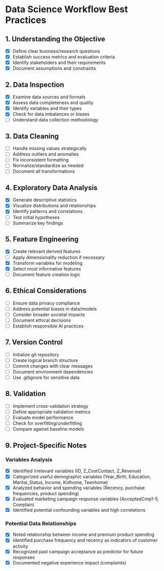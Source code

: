 # Data Science Workflow Best Practices

## 1. Understanding the Objective
- [x] Define clear business/research questions
- [x] Establish success metrics and evaluation criteria
- [x] Identify stakeholders and their requirements
- [x] Document assumptions and constraints

## 2. Data Inspection
- [x] Examine data sources and formats
- [x] Assess data completeness and quality
- [x] Identify variables and their types
- [x] Check for data imbalances or biases
- [ ] Understand data collection methodology

## 3. Data Cleaning
- [ ] Handle missing values strategically
- [ ] Address outliers and anomalies
- [ ] Fix inconsistent formatting
- [ ] Normalize/standardize as needed
- [ ] Document all transformations

## 4. Exploratory Data Analysis
- [x] Generate descriptive statistics
- [x] Visualize distributions and relationships
- [x] Identify patterns and correlations
- [ ] Test initial hypotheses
- [ ] Summarize key findings

## 5. Feature Engineering
- [x] Create relevant derived features
- [ ] Apply dimensionality reduction if necessary
- [x] Transform variables for modeling
- [x] Select most informative features
- [ ] Document feature creation logic

## 6. Ethical Considerations
- [ ] Ensure data privacy compliance
- [ ] Address potential biases in data/models
- [ ] Consider broader societal impacts
- [ ] Document ethical decisions
- [ ] Establish responsible AI practices

## 7. Version Control
- [ ] Initialize git repository
- [ ] Create logical branch structure
- [ ] Commit changes with clear messages
- [ ] Document environment dependencies
- [ ] Use .gitignore for sensitive data

## 8. Validation
- [ ] Implement cross-validation strategy
- [ ] Define appropriate validation metrics
- [ ] Evaluate model performance
- [ ] Check for overfitting/underfitting
- [ ] Compare against baseline models

## 9. Project-Specific Notes
### Variables Analysis
- [x] Identified irrelevant variables (ID, Z_CostContact, Z_Revenue)
- [x] Categorized useful demographic variables (Year_Birth, Education, Marital_Status, Income, Kidhome, Teenhome)
- [x] Analyzed behavior and spending variables (Recency, purchase frequencies, product spending)
- [x] Evaluated marketing campaign response variables (AcceptedCmp1-5, Complain)
- [x] Identified potential confounding variables and high correlations

### Potential Data Relationships
- [x] Noted relationship between income and premium product spending
- [x] Identified purchase frequency and recency as indicators of customer activity
- [x] Recognized past campaign acceptance as predictor for future responses
- [x] Documented negative experience impact (complaints) 